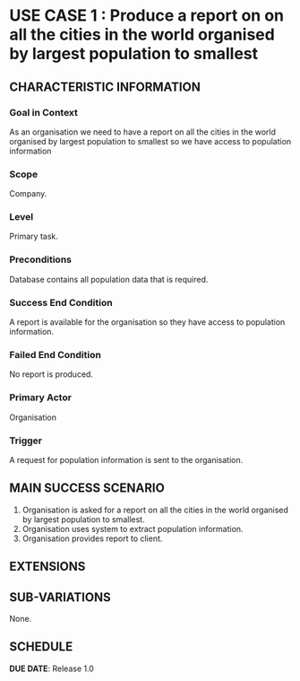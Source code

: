 # USE CASE 1 : Produce a report on on all the cities in the world organised by largest population to smallest
## CHARACTERISTIC INFORMATION

### Goal in Context

As an organisation we need to have a report on all the cities in the world organised by largest population to smallest so we have access to population information
### Scope

Company.

### Level

Primary task.

### Preconditions

Database contains all population data that is required.

### Success End Condition

A report is available for the organisation so they have access to population information.

### Failed End Condition

No report is produced.

### Primary Actor

Organisation

### Trigger

A request for population information is sent to the organisation.

## MAIN SUCCESS SCENARIO

1. Organisation is asked for a report  on all the cities in the world organised by largest population to smallest.
2. Organisation uses system to extract population information.
3. Organisation provides report to client.

## EXTENSIONS


## SUB-VARIATIONS

None.

## SCHEDULE

**DUE DATE**: Release 1.0